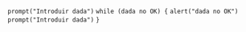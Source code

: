 `prompt("Introduir dada")`
`while (dada no OK) {`
	`alert("dada no OK")`
	`prompt("Introduir dada")`
`}`

